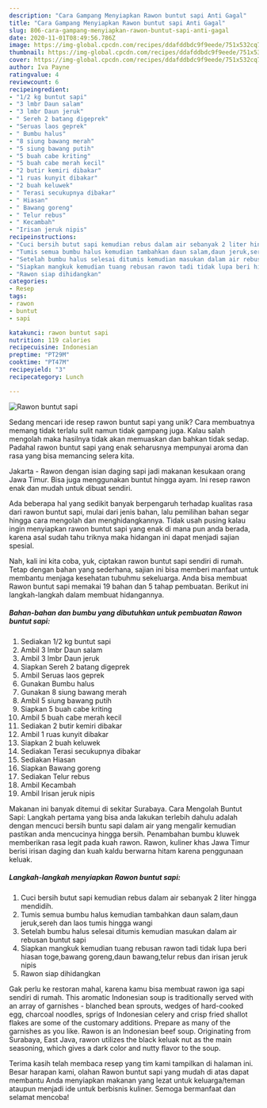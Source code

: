 ```yaml
---
description: "Cara Gampang Menyiapkan Rawon buntut sapi Anti Gagal"
title: "Cara Gampang Menyiapkan Rawon buntut sapi Anti Gagal"
slug: 806-cara-gampang-menyiapkan-rawon-buntut-sapi-anti-gagal
date: 2020-11-01T08:49:56.786Z
image: https://img-global.cpcdn.com/recipes/ddafddbdc9f9eede/751x532cq70/rawon-buntut-sapi-foto-resep-utama.jpg
thumbnail: https://img-global.cpcdn.com/recipes/ddafddbdc9f9eede/751x532cq70/rawon-buntut-sapi-foto-resep-utama.jpg
cover: https://img-global.cpcdn.com/recipes/ddafddbdc9f9eede/751x532cq70/rawon-buntut-sapi-foto-resep-utama.jpg
author: Iva Payne
ratingvalue: 4
reviewcount: 6
recipeingredient:
- "1/2 kg buntut sapi"
- "3 lmbr Daun salam"
- "3 lmbr Daun jeruk"
- " Sereh 2 batang digeprek"
- "Seruas laos geprek"
- " Bumbu halus"
- "8 siung bawang merah"
- "5 siung bawang putih"
- "5 buah cabe kriting"
- "5 buah cabe merah kecil"
- "2 butir kemiri dibakar"
- "1 ruas kunyit dibakar"
- "2 buah keluwek"
- " Terasi secukupnya dibakar"
- " Hiasan"
- " Bawang goreng"
- " Telur rebus"
- " Kecambah"
- "Irisan jeruk nipis"
recipeinstructions:
- "Cuci bersih butut sapi kemudian rebus dalam air sebanyak 2 liter hingga mendidih."
- "Tumis semua bumbu halus kemudian tambahkan daun salam,daun jeruk,sereh dan laos tumis hingga wangi"
- "Setelah bumbu halus selesai ditumis kemudian masukan dalam air rebusan buntut sapi"
- "Siapkan mangkuk kemudian tuang rebusan rawon tadi tidak lupa beri hiasan toge,bawang goreng,daun bawang,telur rebus dan irisan jeruk nipis"
- "Rawon siap dihidangkan"
categories:
- Resep
tags:
- rawon
- buntut
- sapi

katakunci: rawon buntut sapi 
nutrition: 119 calories
recipecuisine: Indonesian
preptime: "PT29M"
cooktime: "PT47M"
recipeyield: "3"
recipecategory: Lunch

---
```



![Rawon buntut sapi](https://img-global.cpcdn.com/recipes/ddafddbdc9f9eede/751x532cq70/rawon-buntut-sapi-foto-resep-utama.jpg)

Sedang mencari ide resep rawon buntut sapi yang unik? Cara membuatnya memang tidak terlalu sulit namun tidak gampang juga. Kalau salah mengolah maka hasilnya tidak akan memuaskan dan bahkan tidak sedap. Padahal rawon buntut sapi yang enak seharusnya mempunyai aroma dan rasa yang bisa memancing selera kita.

Jakarta - Rawon dengan isian daging sapi jadi makanan kesukaan orang Jawa Timur. Bisa juga menggunakan buntut hingga ayam. Ini resep rawon enak dan mudah untuk dibuat sendiri.

Ada beberapa hal yang sedikit banyak berpengaruh terhadap kualitas rasa dari rawon buntut sapi, mulai dari jenis bahan, lalu pemilihan bahan segar hingga cara mengolah dan menghidangkannya. Tidak usah pusing kalau ingin menyiapkan rawon buntut sapi yang enak di mana pun anda berada, karena asal sudah tahu triknya maka hidangan ini dapat menjadi sajian spesial.


Nah, kali ini kita coba, yuk, ciptakan rawon buntut sapi sendiri di rumah. Tetap dengan bahan yang sederhana, sajian ini bisa memberi manfaat untuk membantu menjaga kesehatan tubuhmu sekeluarga. Anda bisa membuat Rawon buntut sapi memakai 19 bahan dan 5 tahap pembuatan. Berikut ini langkah-langkah dalam membuat hidangannya.

<!--inarticleads1-->

##### Bahan-bahan dan bumbu yang dibutuhkan untuk pembuatan Rawon buntut sapi:

1. Sediakan 1/2 kg buntut sapi
1. Ambil 3 lmbr Daun salam
1. Ambil 3 lmbr Daun jeruk
1. Siapkan  Sereh 2 batang digeprek
1. Ambil Seruas laos geprek
1. Gunakan  Bumbu halus
1. Gunakan 8 siung bawang merah
1. Ambil 5 siung bawang putih
1. Siapkan 5 buah cabe kriting
1. Ambil 5 buah cabe merah kecil
1. Sediakan 2 butir kemiri dibakar
1. Ambil 1 ruas kunyit dibakar
1. Siapkan 2 buah keluwek
1. Sediakan  Terasi secukupnya dibakar
1. Sediakan  Hiasan
1. Siapkan  Bawang goreng
1. Sediakan  Telur rebus
1. Ambil  Kecambah
1. Ambil Irisan jeruk nipis


Makanan ini banyak ditemui di sekitar Surabaya. Cara Mengolah Buntut Sapi: Langkah pertama yang bisa anda lakukan terlebih dahulu adalah dengan mencuci bersih buntu sapi dalam air yang mengalir kemudian pastikan anda mencucinya hingga bersih. Penambahan bumbu kluwek memberikan rasa legit pada kuah rawon. Rawon, kuliner khas Jawa Timur berisi irisan daging dan kuah kaldu berwarna hitam karena penggunaan keluak. 

<!--inarticleads2-->

##### Langkah-langkah menyiapkan Rawon buntut sapi:

1. Cuci bersih butut sapi kemudian rebus dalam air sebanyak 2 liter hingga mendidih.
1. Tumis semua bumbu halus kemudian tambahkan daun salam,daun jeruk,sereh dan laos tumis hingga wangi
1. Setelah bumbu halus selesai ditumis kemudian masukan dalam air rebusan buntut sapi
1. Siapkan mangkuk kemudian tuang rebusan rawon tadi tidak lupa beri hiasan toge,bawang goreng,daun bawang,telur rebus dan irisan jeruk nipis
1. Rawon siap dihidangkan


Gak perlu ke restoran mahal, karena kamu bisa membuat rawon iga sapi sendiri di rumah. This aromatic Indonesian soup is traditionally served with an array of garnishes - blanched bean sprouts, wedges of hard-cooked egg, charcoal noodles, sprigs of Indonesian celery and crisp fried shallot flakes are some of the customary additions. Prepare as many of the garnishes as you like. Rawon is an Indonesian beef soup. Originating from Surabaya, East Java, rawon utilizes the black keluak nut as the main seasoning, which gives a dark color and nutty flavor to the soup. 

Terima kasih telah membaca resep yang tim kami tampilkan di halaman ini. Besar harapan kami, olahan Rawon buntut sapi yang mudah di atas dapat membantu Anda menyiapkan makanan yang lezat untuk keluarga/teman ataupun menjadi ide untuk berbisnis kuliner. Semoga bermanfaat dan selamat mencoba!
